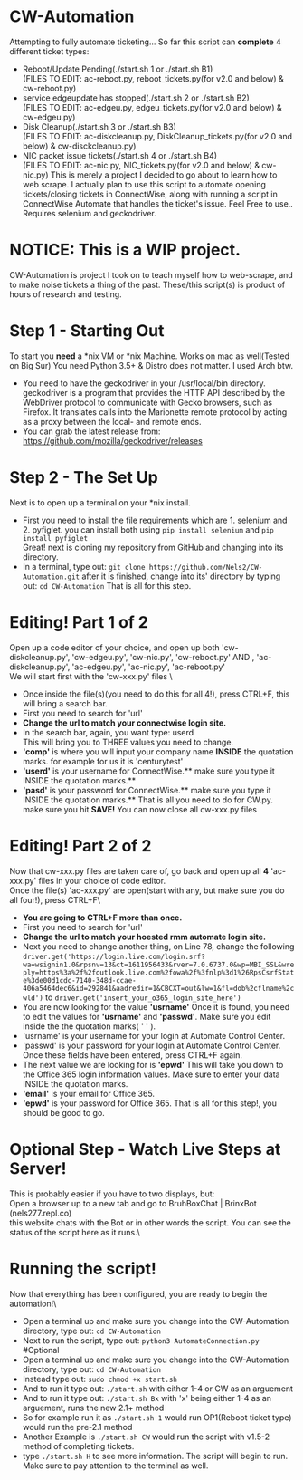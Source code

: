 # CW-Automation
Attempting to fully automate ticketing...
So far this script can **complete** 4 different ticket types: 

- Reboot/Update Pending(./start.sh 1 or ./start.sh B1) \
(FILES TO EDIT: ac-reboot.py, reboot_tickets.py(for v2.0 and below) & cw-reboot.py) 
- service edgeupdate has stopped(./start.sh 2 or ./start.sh B2) \
(FILES TO EDIT: ac-edgeu.py, edgeu_tickets.py(for v2.0 and below) & cw-edgeu.py) 
- Disk Cleanup(./start.sh 3 or ./start.sh B3) \
(FILES TO EDIT: ac-diskcleanup.py, DiskCleanup_tickets.py(for v2.0 and below) & cw-disckcleanup.py) 
- NIC packet issue tickets(./start.sh 4 or ./start.sh B4) \
(FILES TO EDIT: ac-nic.py, NIC_tickets.py(for v2.0 and below) & cw-nic.py) 
This is merely a project I decided to go about to learn how to web scrape. I actually plan to use this script to automate opening tickets/closing tickets in ConnectWise, along with running a script in ConnectWise Automate that handles the ticket's issue.
Feel Free to use..
Requires selenium and geckodriver.
# NOTICE: This is a WIP project.
CW-Automation is project I took on to teach myself how to web-scrape, and to make noise tickets a thing of the past. These/this script(s) is product of hours of research and testing.
# Step 1 - Starting Out
To start you **need** a *nix VM or *nix Machine. Works on mac as well(Tested on Big Sur) You need Python 3.5+ & Distro does not matter. I used Arch btw.

- You need to have the geckodriver in your /usr/local/bin directory.
geckodriver is a program that provides the HTTP API described by the WebDriver protocol to communicate with Gecko browsers, such as Firefox. It translates calls into the Marionette remote protocol by acting as a proxy between the local- and remote ends.
- You can grab the latest release from: https://github.com/mozilla/geckodriver/releases

# Step 2 - The Set Up
Next is to open up a terminal on your *nix install. 
- First you need to install the file requirements which are 1. selenium and 2. pyfiglet.
you can install both using ```pip install selenium``` and ```pip install pyfiglet``` \
Great! next is cloning my repository from GitHub and changing into its directory.
- In a terminal, type out: ```git clone https://github.com/Nels2/CW-Automation.git```
after it is finished, change into its' directory by typing out: ```cd CW-Automation```
That is all for this step.

# Editing! Part 1 of 2
Open up a code editor of your choice, and open up both 'cw-diskcleanup.py', 'cw-edgeu.py', 'cw-nic.py', 'cw-reboot.py' AND , 'ac-diskcleanup.py', 'ac-edgeu.py', 'ac-nic.py', 'ac-reboot.py' \
We will start first with the 'cw-xxx.py' files \
- Once inside the file(s)(you need to do this for all 4!), press CTRL+F, this will bring a search bar.
- First you need to search for 'url'
- **Change the url to match your connectwise login site.**
- In the search bar, again, you want type: userd \
This will bring you to THREE values you need to change.
- **'comp'** is where you will input your company name **INSIDE**  the quotation marks. for example for us it is 'centurytest'
- **'userd'** is your username for ConnectWise.** make sure you type it INSIDE the quotation marks.**
- **'pasd'** is your password for ConnectWise.** make sure you type it INSIDE the quotation marks.**
That is all you need to do for CW.py. make sure you hit **SAVE!** You can now close all cw-xxx.py files
# Editing! Part 2 of 2
Now that cw-xxx.py files are taken care of, go back and open up all **4** 'ac-xxx.py' files in your choice of code editor.\
Once the file(s) 'ac-xxx.py' are open(start with any, but make sure you do all four!), press CTRL+F\
- **You are going to CTRL+F more than once.**
- First you need to search for 'url' 
- **Change the url to match your hoested rmm automate login site.**
- Next you need to change another thing, on Line 78, change the following ```driver.get('https://login.live.com/login.srf?wa=wsignin1.0&rpsnv=13&ct=1611956433&rver=7.0.6737.0&wp=MBI_SSL&wreply=https%3a%2f%2foutlook.live.com%2fowa%2f%3fnlp%3d1%26RpsCsrfState%3de00d1cdc-7140-348d-ccae-406a5464dec6&id=292841&aadredir=1&CBCXT=out&lw=1&fl=dob%2cflname%2cwld')``` to ```driver.get('insert_your_o365_login_site_here')``` 
- You are now looking for the value **'usrname'**
Once it is found, you need to edit the values for **'usrname'** and **'passwd'**. Make sure you edit inside the the quotation marks( ' ' ). 
- 'usrname' is your username for your login at Automate Control Center. 
- 'passwd' is your password for your login at Automate Control Center.
Once these fields have been entered, press CTRL+F again.
- The next value we are looking for is **'epwd'**
This will take you down to the Office 365 login information values. Make sure to enter your data INSIDE the quotation marks.
- **'email'** is your email for Office 365.
- **'epwd'** is your password for Office 365.
That is all for this step!, you should be good to go.

# Optional Step - Watch Live Steps at Server!
This is probably easier if you have to two displays, but:\
Open a browser up to a new tab and go to BruhBoxChat | BrinxBot (nels277.repl.co)\
this website chats with the Bot or in other words the script. You can see the status of the script here as it runs.\

# Running the script!
Now that everything has been configured, you are ready to begin the automation!\
- Open a terminal up and make sure you change into the CW-Automation directory, type out: ```cd CW-Automation```
- Next to run the script, type out: ```python3 AutomateConnection.py```\
#Optional
- Open a terminal up and make sure you change into the CW-Automation directory, type out: ```cd CW-Automation```
- Instead type out: ```sudo chmod +x start.sh```
- And to run it type out: ```./start.sh``` with either 1-4 or CW as an arguement
- And to run it type out: ```./start.sh Bx``` with 'x' being either 1-4 as an arguement, runs the new 2.1+ method
- So for example run it as ```./start.sh 1``` would run OP1(Reboot ticket type) would run the pre-2.1 method
- Another Example is ```./start.sh CW``` would run the script with v1.5-2 method of completing tickets.
- type ```./start.sh H``` to see more information.
The script will begin to run. Make sure to pay attention to the terminal as well. 
